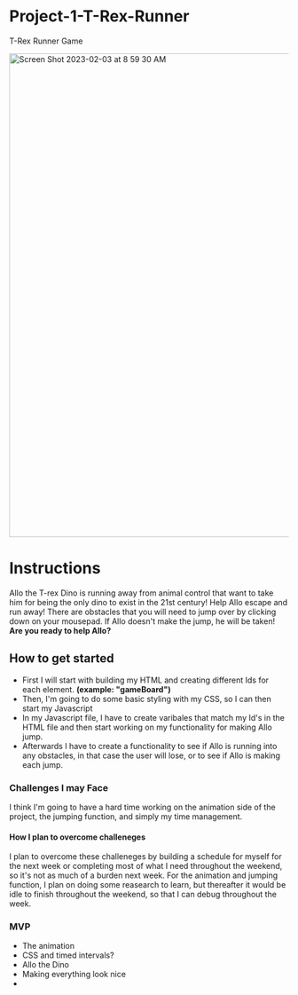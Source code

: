 # Project-1-T-Rex-Runner
T-Rex Runner Game


<img width="872" alt="Screen Shot 2023-02-03 at 8 59 30 AM" src="https://user-images.githubusercontent.com/122708327/216624579-cad306e6-28ca-4458-a256-7ac73a429f5e.png">



# Instructions
Allo the T-rex Dino is running away from animal control that want to take him for being the only dino to exist in the 21st century! Help Allo escape and run away! There are obstacles that you will need to jump over by clicking down on your mousepad. If Allo doesn't make the jump, he will be taken! **Are you ready to help Allo?**

## How to get started
- First I will start with building my HTML and creating different Ids for each element. **(example: "gameBoard")**
- Then, I'm going to do some basic styling with my CSS, so I can then start my Javascript
- In my Javascript file, I have to create varibales that match my Id's in the HTML file and then start working on my functionality for making Allo jump.
- Afterwards I have to create a functionality to see if Allo is running into any obstacles, in that case the user will lose, or to see if Allo is making each jump.

### Challenges I may Face
I think I'm going to have a hard time working on the animation side of the project, the jumping function, and simply my time management. 

#### How I plan to overcome challeneges
I plan to overcome these challeneges by building a schedule for myself for the next week or completing most of what I need throughout the weekend, so it's not as much of a burden next week. For the animation and jumping function, I plan on doing some reasearch to learn, but thereafter it would be idle to finish throughout the weekend, so that I can debug throughout the week. 

### MVP
- The animation
- CSS and timed intervals?
- Allo the Dino
- Making everything look nice
-
